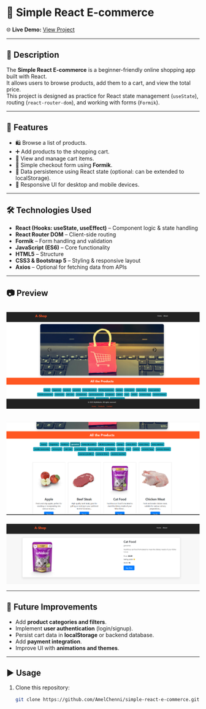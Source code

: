 # 🛒 Simple React E-commerce  

🌐 **Live Demo:** [View Project](https://amelchenni.github.io/simple-react-e-commerce/)  

---

## 📖 Description  
The **Simple React E-commerce** is a beginner-friendly online shopping app built with React.  
It allows users to browse products, add them to a cart, and view the total price.  
This project is designed as practice for React state management (`useState`), routing (`react-router-dom`), and working with forms (`Formik`).  

---

## 🚀 Features  
- 🛍️ Browse a list of products.  
- ➕ Add products to the shopping cart.  
- 🛒 View and manage cart items.  
- 📝 Simple checkout form using **Formik**.  
- 💾 Data persistence using React state (optional: can be extended to localStorage).  
- 🎨 Responsive UI for desktop and mobile devices.  

---

## 🛠️ Technologies Used  
- **React (Hooks: useState, useEffect)** – Component logic & state handling  
- **React Router DOM** – Client-side routing  
- **Formik** – Form handling and validation  
- **JavaScript (ES6)** – Core functionality  
- **HTML5** – Structure  
- **CSS3 & Bootstrap 5** – Styling & responsive layout  
- **Axios** – Optional for fetching data from APIs  

---

## 📷 Preview  
![Preview Screenshot](Screenshot-HomePage.png)  
---

![Preview Screenshot](Screenshot-ProductsPage.png)  
---

![Preview Screenshot](Screenshot-DetailsPage.png)  


---

## 📌 Future Improvements  
- Add **product categories and filters**.  
- Implement **user authentication** (login/signup).  
- Persist cart data in **localStorage** or backend database.  
- Add **payment integration**.  
- Improve UI with **animations and themes**.  

---

## ▶️ Usage  
1. Clone this repository:  
   ```bash
   git clone https://github.com/AmelChenni/simple-react-e-commerce.git

